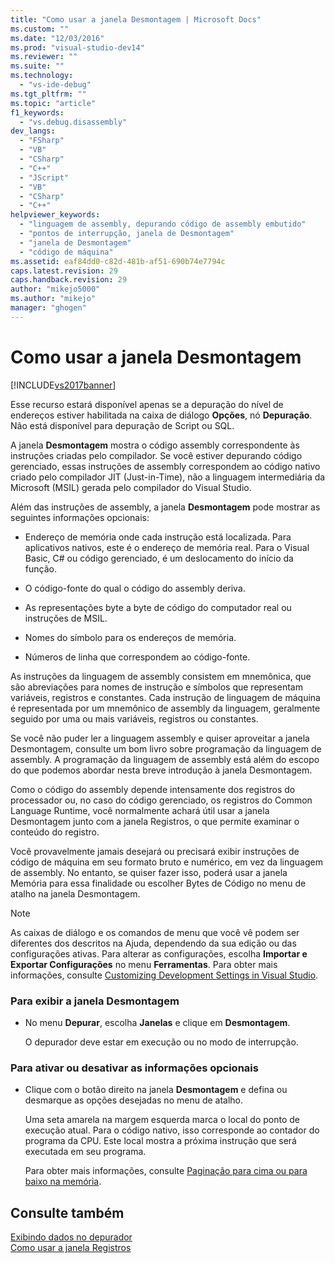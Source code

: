 ```yaml
---
title: "Como usar a janela Desmontagem | Microsoft Docs"
ms.custom: ""
ms.date: "12/03/2016"
ms.prod: "visual-studio-dev14"
ms.reviewer: ""
ms.suite: ""
ms.technology: 
  - "vs-ide-debug"
ms.tgt_pltfrm: ""
ms.topic: "article"
f1_keywords: 
  - "vs.debug.disassembly"
dev_langs: 
  - "FSharp"
  - "VB"
  - "CSharp"
  - "C++"
  - "JScript"
  - "VB"
  - "CSharp"
  - "C++"
helpviewer_keywords: 
  - "linguagem de assembly, depurando código de assembly embutido"
  - "pontos de interrupção, janela de Desmontagem"
  - "janela de Desmontagem"
  - "código de máquina"
ms.assetid: eaf84dd0-c82d-481b-af51-690b74e7794c
caps.latest.revision: 29
caps.handback.revision: 29
author: "mikejo5000"
ms.author: "mikejo"
manager: "ghogen"
---
```

# Como usar a janela Desmontagem
[!INCLUDE[vs2017banner](../code-quality/includes/vs2017banner.md)]

Esse recurso estará disponível apenas se a depuração do nível de endereços estiver habilitada na caixa de diálogo **Opções**, nó **Depuração**.  Não está disponível para depuração de Script ou SQL.  
  
 A janela **Desmontagem** mostra o código assembly correspondente às instruções criadas pelo compilador.  Se você estiver depurando código gerenciado, essas instruções de assembly correspondem ao código nativo criado pelo compilador JIT \(Just\-in\-Time\), não a linguagem intermediária da Microsoft \(MSIL\) gerada pelo compilador do Visual Studio.  
  
 Além das instruções de assembly, a janela **Desmontagem** pode mostrar as seguintes informações opcionais:  
  
-   Endereço de memória onde cada instrução está localizada.  Para aplicativos nativos, este é o endereço de memória real.  Para o Visual Basic, C\# ou código gerenciado, é um deslocamento do início da função.  
  
-   O código\-fonte do qual o código do assembly deriva.  
  
-   As representações byte a byte de código do computador real ou instruções de MSIL.  
  
-   Nomes do símbolo para os endereços de memória.  
  
-   Números de linha que correspondem ao código\-fonte.  
  
 As instruções da linguagem de assembly consistem em mnemônica, que são abreviações para nomes de instrução e símbolos que representam variáveis, registros e constantes.  Cada instrução de linguagem de máquina é representada por um mnemônico de assembly da linguagem, geralmente seguido por uma ou mais variáveis, registros ou constantes.  
  
 Se você não puder ler a linguagem assembly e quiser aproveitar a janela Desmontagem, consulte um bom livro sobre programação da linguagem de assembly.  A programação da linguagem de assembly está além do escopo do que podemos abordar nesta breve introdução à janela Desmontagem.  
  
 Como o código do assembly depende intensamente dos registros do processador ou, no caso do código gerenciado, os registros do Common Language Runtime, você normalmente achará útil usar a janela Desmontagem junto com a janela Registros, o que permite examinar o conteúdo do registro.  
  
 Você provavelmente jamais desejará ou precisará exibir instruções de código de máquina em seu formato bruto e numérico, em vez da linguagem de assembly.  No entanto, se quiser fazer isso, poderá usar a janela Memória para essa finalidade ou escolher Bytes de Código no menu de atalho na janela Desmontagem.  
  
> [!NOTE]
>  As caixas de diálogo e os comandos de menu que você vê podem ser diferentes dos descritos na Ajuda, dependendo da sua edição ou das configurações ativas.  Para alterar as configurações, escolha **Importar e Exportar Configurações** no menu **Ferramentas**.  Para obter mais informações, consulte [Customizing Development Settings in Visual Studio](http://msdn.microsoft.com/pt-br/22c4debb-4e31-47a8-8f19-16f328d7dcd3).  
  
### Para exibir a janela Desmontagem  
  
-   No menu **Depurar**, escolha **Janelas** e clique em **Desmontagem**.  
  
     O depurador deve estar em execução ou no modo de interrupção.  
  
### Para ativar ou desativar as informações opcionais  
  
-   Clique com o botão direito na janela **Desmontagem** e defina ou desmarque as opções desejadas no menu de atalho.  
  
     Uma seta amarela na margem esquerda marca o local do ponto de execução atual.  Para o código nativo, isso corresponde ao contador do programa da CPU.  Este local mostra a próxima instrução que será executada em seu programa.  
  
     Para obter mais informações, consulte [Paginação para cima ou para baixo na memória](../debugger/how-to-page-up-or-down-in-memory.md).  
  
## Consulte também  
 [Exibindo dados no depurador](../debugger/viewing-data-in-the-debugger.md)   
 [Como usar a janela Registros](../debugger/how-to-use-the-registers-window.md)